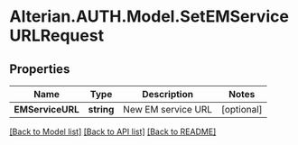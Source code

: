 # Alterian.AUTH.Model.SetEMServiceURLRequest

## Properties

Name | Type | Description | Notes
------------ | ------------- | ------------- | -------------
**EMServiceURL** | **string** | New EM service URL | [optional] 

[[Back to Model list]](../README.md#documentation-for-models) [[Back to API list]](../README.md#documentation-for-api-endpoints) [[Back to README]](../README.md)

